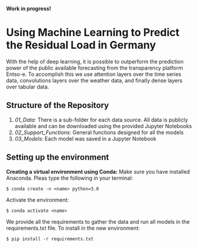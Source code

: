 **Work in progress!**

# Using Machine Learning to Predict the Residual Load in Germany

With the help of deep learning, it is possible to outperform the prediction power of the public available forecasting from the transparency platform Entso-e. To accomplish this we use attention layers over the time series data, convolutions layers over the weather data, and finally dense layers over tabular data.

## Structure of the Repository

1. *01_Data:* There is a sub-folder for each data source. All data is publicly available and can be downloaded using the provided Jupyter Notebooks
2. *02_Support_Functions:* General functions designed for all the models
3. *03_Models:* Each model was saved in a Jupyter Notebook

## Setting up the environment

**Creating a virtual environment using Conda:** Make sure you have installed Anaconda. Pleas type the following in your terminal:

`$ conda create -n <name> python=3.8`

Activate the environment:

`$ conda activate <name>`

We provide all the requirements to gather the data and run all models in the requirements.txt file. To install in the new environment:

`$ pip install -r requirements.txt`
